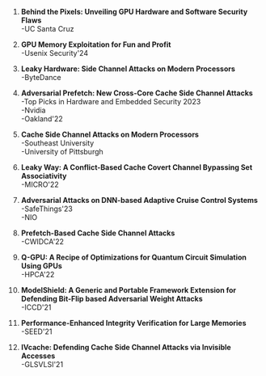 1. **Behind the Pixels: Unveiling GPU Hardware and Software Security Flaws**  
   -UC Santa Cruz
   
3. **GPU Memory Exploitation for Fun and Profit**  
   -Usenix Security'24
   
5.  **Leaky Hardware: Side Channel Attacks on Modern Processors**  
   -ByteDance
    
6. **Adversarial Prefetch: New Cross-Core Cache Side Channel Attacks**  
   -Top Picks in Hardware and Embedded Security 2023  
   -Nvidia  
   -Oakland'22
   
8. **Cache Side Channel Attacks on Modern Processors**  
   -Southeast University  
   -University of Pittsburgh

9. **Leaky Way: A Conflict-Based Cache Covert Channel Bypassing Set Associativity**  
   -MICRO'22

10. **Adversarial Attacks on DNN-based Adaptive Cruise Control Systems**  
   -SafeThings'23  
   -NIO

11. **Prefetch-Based Cache Side Channel Attacks**  
   -CWIDCA'22

6. **Q-GPU: A Recipe of Optimizations for Quantum Circuit Simulation Using GPUs**  
   -HPCA'22

7. **ModelShield: A Generic and Portable Framework Extension for Defending Bit-Flip based Adversarial Weight Attacks**  
   -ICCD'21

8. **Performance-Enhanced Integrity Verification for Large Memories**  
   -SEED'21

9. **IVcache: Defending Cache Side Channel Attacks via Invisible Accesses**  
   -GLSVLSI'21




